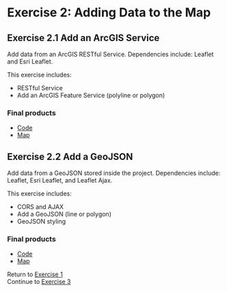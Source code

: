 # Exercise 2: Adding Data to the Map  

## Exercise 2.1 Add an ArcGIS Service  
Add data from an ArcGIS RESTful Service. Dependencies include: Leaflet and Esri Leaflet.   

This exercise includes:  
* RESTful Service  
* Add an ArcGIS Feature Service (polyline or polygon)  


### Final products  
* [Code](../../tree/gh-pages/Solutions/Exercise2_Adding-Data/2-1_Esri-Service)  
* [Map](http://geospatialem.github.io/getting-started-with-leaflet/Solutions/Exercise2_Adding-Data/2-1_Esri-Service/index.html)  

## Exercise 2.2 Add a GeoJSON   
Add data from a GeoJSON stored inside the project. Dependencies include: Leaflet, Esri Leaflet, and Leaflet Ajax.  

This exercise includes:  
* CORS and AJAX  
* Add a GeoJSON (line or polygon)  
* GeoJSON styling  

### Final products
* [Code](../../tree/gh-pages/Solutions/Exercise2_Adding-Data/2-2_GeoJSON)  
* [Map](http://geospatialem.github.io/getting-started-with-leaflet/Solutions/Exercise2_Adding-Data/2-2_GeoJSON/index.html)  

Return to [Exercise 1](Exercise1_Templates.md)  
Continue to [Exercise 3](Exercise3_Popups.md)  
